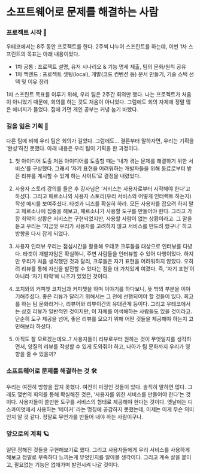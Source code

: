 # 소프트웨어로 문제를 해결하는 사람

### 프로젝트 시작 🚀

우테코에서는 8주 동안 프로젝트를 한다. 
2주씩 나누어 스프린트를 하는데, 이번 1차 스프린트의 목표는 아래 내용이었다.
- 1차 공통 : 프로젝트 설명, 유저 시나리오 & 기능 명세 제출, 팀의 문화/원칙 공유
- 1차 백엔드 : 프로젝트 셋팅(local), 개발(코드 컨벤션 등) 문서 만들기, 기술 스택 선택 및 이유 정리

1차 스프린트 목표를 이루기 위해, 우리 팀은 2주간 회의만 했다.
나는 프로젝트가 처음이 아니었기 때문에, 회의를 하는 것도 처음이 아니었다.
그럼에도 회의 자체에 정말 많은 에너지가 들었다.
집에 가면 개인 공부는 커녕 눕기 바빴다.

### 길을 잃은 기획 🧭

다른 팀에 비해 우리 팀은 회의가 길었다.
그럼에도… 결론부터 말하자면, 우리는 기획을 ‘완성’하진 못했다.
아래 내용은 우리 팀이 기획을 한 과정이다.

1. 첫 아이디어 도출
처음 아이디어를 도출할 때는 ‘내가 겪는 문제를 해결하기 위한 서비스’를 구상했다.
그래서 ‘자기 표현을 어려워하는 개발자들을 위해 동료로부터 받은 리뷰를 게시할 수 있게 하는 사이트’로 결정을 내렸었다.

2. 사용자 스토리 강의를 들은 후
강사님은 ‘서비스는 사용자로부터 시작해야 한다’고 하셨다.
그리고 페르소나와 사용자 스토리(우리 서비스와 어떻게 인터렉트 하는지) 작성 예시를 보여주셨다.
타겟과 니즈를 확실히 하라.
모든 사용자를 잡으려 하지 말고 페르소나에 집중을 해보고, 페르소나가 사용할 도구를 만들어야 한다.
그리고 가장 최악의 상황은 서비스는 구현되었지만, 사용할 사람이 없는 상황이라고.
그 말을 듣고 우리는 ‘지금껏 우리가 사용자를 고려하지 않고 서비스를 만드려 했구나’ 하고 방향을 다시 잡게 되었다.

3. 사용자 인터뷰
우리는 점심시간을 활용해 우테코 크루들을 대상으로 인터뷰를 다녔다.
타겟이 개발자임은 확실하니, 주변 사람들을 인터뷰할 수 있어 다행이었다.
하지만 우리가 처음 생각했던 것과 달리, 크루들은 자기 표현을 어려워하지 않았다.
오히려 리뷰를 통해 자신을 발전할 수 있다는 점을 더 가치있게 여겼다.
즉, ‘자기 표현’이 아니라 ‘자기 파악’에 니즈가 있었던 것이다.

4. 코치와의 커피챗
코치님과 커피챗을 하며 이야기를 하다보니, 뜻 밖의 부분을 이야기해주셨다.
좋은 리뷰가 달리기 위해서는 그 전에 선행되어야 할 것들이 있다.
회고를 하는 팀 문화라거나, 리뷰어와 리뷰이간의 유대관계 등이다.
그리고 우테코에서는 상호 리뷰가 일반적인 것이지만, 이 자체를 어색해하는 사람들도 있을 것이라고.
단순히 도구 제공을 넘어, 좋은 리뷰를 모으기 위해 어떤 것들을 제공해야 하는지 고민해보라 하셨다.

5. 아직도 잘 모르겠는데요..?
사용자들이 리뷰로부터 원하는 것이 무엇일지를 생각하면서, 
양질의 리뷰를 작성할 수 있게 도와줘야 하고,
나아가 팀 문화까지 우리가 영향을 줄 수 있을까?

### 소프트웨어로 문제를 해결하는 것 🛠️
우리는 여전히 방향을 잡지 못했다.
여전히 미정인 것들이 있다. 솔직히 말하면 많다.
그래도 몇번의 회의를 통해 확실해진 것은, ‘사용자를 위한 서비스를 만들어야 한다’는 것이다.
사용자들이 쓸만한 도구를 서비스의 형태로 제공해야 한다는 것이다.
옛날에는 디스콰이엇에서 사용하는 ‘메이커’ 라는 명칭에 공감하지 못했는데, 이제는 이게 무슨 의미인지 알 것 같다.
정말로 무언가를 만들어 내야 하는 사람이구나.

### 앞으로의 계획 🪐
일단 정해진 것들을 구현해보기로 했다.
그리고 사용자들에게 우리 서비스를 사용하게 해보고 정말로 부족하다 느끼는게 무엇인지를 알아볼 생각이다.
그리고 계속 살을 붙이고, 필요없는 기능은 없애가며 발전시켜 나갈 것이다.

